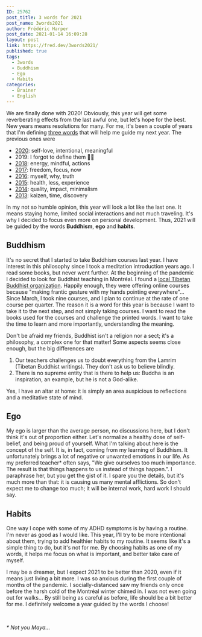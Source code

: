 ```yaml
---
ID: 25762
post_title: 3 words for 2021
post_name: 3words2021
author: Frédéric Harper
post_date: 2021-01-14 16:09:28
layout: post
link: https://fred.dev/3words2021/
published: true
tags:
  - 3words
  - Buddhism
  - Ego
  - Habits
categories:
  - Brainer
  - English
---
```

<p class="p3"><span class="s1">We are finally done with 2020! </span><span class="s3">Obviously,</span><span class="s1"> this year will get some reverberating effects from the last awful one, but let's hope for the best. New years means resolutions for many. For me, it's been a couple of years that I'm defining <a href="https://fred.dev/tag/3words/"><span class="s4">three words</span></a> that will help me guide my next year. The previous ones were</span></p>

<ul class="ul1">
 	<li class="li3"><span class="s5"><a href="https://fred.dev/3words2020/"><span class="s6">2020</span></a></span><span class="s1">: self-love, intentional, meaningful</span><span class="s2">
</span></li>
 	<li class="li3"><span class="s1">2019: I forgot to define them </span><span class="s8">&#x1f926;&#x200d;&#x2642;&#xfe0f;</span><span class="s2">
</span></li>
 	<li class="li3"><span class="s5"><a href="https://fred.dev/3words2018/"><span class="s6">2018</span></a></span><span class="s1">: energy, mindful, actions</span><span class="s2">
</span></li>
 	<li class="li3"><span class="s5"><a href="https://fred.dev/3words2017/"><span class="s6">2017</span></a></span><span class="s1">: freedom, focus, now</span><span class="s2">
</span></li>
 	<li class="li3"><span class="s5"><a href="https://fred.dev/3words2016/"><span class="s6">2016</span></a></span><span class="s1">: myself, why, truth</span><span class="s2">
</span></li>
 	<li class="li3"><span class="s5"><a href="https://fred.dev/3words2015/"><span class="s6">2015</span></a></span><span class="s1">: health, less, experience</span><span class="s2">
</span></li>
 	<li class="li3"><span class="s5"><a href="https://fred.dev/3words2014/"><span class="s6">2014</span></a></span><span class="s1">: quality, impact, minimalism</span><span class="s2">
</span></li>
 	<li class="li3"><span class="s5"><a href="https://fred.dev/3words2013/"><span class="s6">2013</span></a></span><span class="s1">: kaizen, time, discovery</span><span class="s2">
</span></li>
</ul>
<p class="p3"><span class="s1">In my not so humble opinion, this year will look a lot like the last one. It means staying home, limited social interactions and not much traveling. It's why I decided to focus even more on personal development. Thus, 2021 will </span><span class="s9">be guided by</span><span class="s1"> the words <b>Buddhism</b>, <b>ego</b> and <b>habits</b>.</span></p>

<h2 class="p4"><span class="s1">Buddhism</span></h2>
<p class="p3"><span class="s1">It's no secret that I started to take Buddhism courses last year. I have interest in this philosophy since I took a meditation introduction years ago. I read some books, but never went further. At the beginning of the pandemic I decided to look for Buddhist teaching in Montréal. I found a <a href="https://www.centreparamita.org/"><span class="s4">local Tibetan Buddhist organization</span></a>. Happily enough, they were offering online courses because "making frantic gesture with my hands pointing everywhere"... Since March, I took nine courses, and I plan to continue at the rate of one course per quarter. The reason it is a word for this year is because I want to take it to the next step, and not </span><span class="s3">simply</span><span class="s1"> taking courses. I want to read the books used for the courses and challenge the printed words. I want to take the time to learn and more </span><span class="s3">importantly</span><span class="s1">, understanding the meaning.</span></p>
<p class="p3"><span class="s1">Don't be afraid my friends, Buddhist isn't a religion nor a sect; it's a philosophy, a complex one for that matter! Some aspects seems close enough, but the big differences are</span></p>

<ol class="ol1">
 	<li class="li3"><span class="s1">Our teachers challenges us to doubt everything from the Lamrim (Tibetan Buddhist writings). They don't ask us to believe </span><span class="s3">blindly</span><span class="s1">.</span><span class="s2">
</span></li>
 	<li class="li3"><span class="s1">There is no supreme entity that is there to help us: Buddha is an inspiration, an example, but he is not a God-alike.</span><span class="s2">
</span></li>
</ol>
<p class="p3"><span class="s1">Yes, I have an altar at home: it is simply an area auspicious to reflections and a meditative state of mind.</span></p>

<h2 class="p4"><span class="s1"><b>Ego</b></span></h2>
<p class="p3"><span class="s1">My ego is larger than the average person, no discussions here, but </span><span class="s3">I don't think</span><span class="s1"> it's out of proportion either. Let's normalize a healthy dose of self-belief, and being proud of yourself. What I'm talking about here is the concept of the self. It is, in fact, coming from my learning of Buddhism. It unfortunately brings a lot of negative or unwanted emotions in our life. As my preferred teacher* often says, "We give ourselves too much importance. The result is that things happens to us instead of things happen.". I paraphrase her, but you get the gist of it. I spare you the details, but it's much more than that: it is causing us many mental afflictions. So don't expect me to change too much; it will be internal work, hard work I should say.</span></p>

<h2 class="p4"><span class="s1"><b>Habits</b></span></h2>
<p class="p3"><span class="s1">One way I cope with some of my ADHD symptoms is by having a routine. I'm never as good as I would like. This year, I'll try to be more intentional about them, trying to add healthier habits to my routine. It seems like it's a simple thing to do, but it's not for me. By choosing habits as one of my words, it helps me focus on what is important, and better take care of myself.</span></p>
<p class="p3"><span class="s1">I may be a dreamer, but I expect 2021 to be better than 2020, even if it means just living a bit more. I was so anxious during the first couple of months of the pandemic. I socially-distanced saw my friends only once before the harsh cold of the Montréal winter chimed in. I was not even going out for walks... By still being as careful as before, life should be a bit better for me. I definitely welcome a year guided by the words I choose!</span></p>
&nbsp;
<p class="p3"><em><span class="s1">* Not you Maya...</span></em></p>